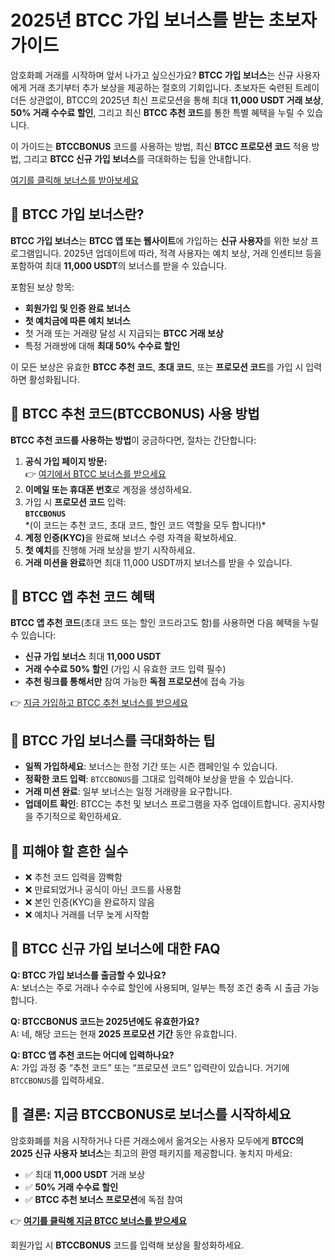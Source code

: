<h1>2025년 BTCC 가입 보너스를 받는 초보자 가이드</h1>
<p>암호화폐 거래를 시작하며 앞서 나가고 싶으신가요? <strong>BTCC 가입 보너스</strong>는 신규 사용자에게 거래 초기부터 추가 보상을 제공하는 절호의 기회입니다. 초보자든 숙련된 트레이더든 상관없이, BTCC의 2025년 최신 프로모션을 통해 최대 <strong>11,000 USDT 거래 보상</strong>, <strong>50% 거래 수수료 할인</strong>, 그리고 최신 <strong>BTCC 추천 코드</strong>를 통한 특별 혜택을 누릴 수 있습니다.</p>
<p>이 가이드는 <strong>BTCCBONUS</strong> 코드를 사용하는 방법, 최신 <strong>BTCC 프로모션 코드</strong> 적용 방법, 그리고 <strong>BTCC 신규 가입 보너스</strong>를 극대화하는 팁을 안내합니다.</p>
<p><a href="https://partner.btcc.com/us/c/BTCCBONUS/9303" target="_blank">여기를 클릭해 보너스를 받아보세요</a></p>
<img src="https://images.mirror-media.xyz/publication-images/Vppr_T52t1oqRKt5Adhiz.png?height=960&amp;width=1920" decoding="async" data-nimg="fill" class="css-xah9so" style="position:absolute;top:0;left:0;bottom:0;right:0;box-sizing:border-box;padding:0;border:none;margin:auto;display:block;width:0;height:0;min-width:100%;max-width:100%;min-height:100%;max-height:100%">
<h2>🔹 BTCC 가입 보너스란?</h2>
<p><strong>BTCC 가입 보너스</strong>는 <strong>BTCC 앱 또는 웹사이트</strong>에 가입하는 <strong>신규 사용자</strong>를 위한 보상 프로그램입니다. 2025년 업데이트에 따라, 적격 사용자는 예치 보상, 거래 인센티브 등을 포함하여 최대 <strong>11,000 USDT</strong>의 보너스를 받을 수 있습니다.</p>
<p>포함된 보상 항목:</p>
<ul>
<li><strong>회원가입 및 인증 완료 보너스</strong></li>
<li><strong>첫 예치금에 따른 예치 보너스</strong></li>
<li>첫 거래 또는 거래량 달성 시 지급되는 <strong>BTCC 거래 보상</strong></li>
<li>특정 거래쌍에 대해 <strong>최대 50% 수수료 할인</strong></li>
</ul>
<p>이 모든 보상은 유효한 <strong>BTCC 추천 코드</strong>, <strong>초대 코드</strong>, 또는 <strong>프로모션 코드</strong>를 가입 시 입력하면 활성화됩니다.</p>

<h2>🔹 BTCC 추천 코드(BTCCBONUS) 사용 방법</h2>
<p><strong>BTCC 추천 코드를 사용하는 방법</strong>이 궁금하다면, 절차는 간단합니다:</p>
<ol>
<li><strong>공식 가입 페이지 방문:</strong><br>
👉 <a href="https://partner.btcc.com/us/c/BTCCBONUS/9303" target="_blank">여기에서 BTCC 보너스를 받으세요</a></li>
<li><strong>이메일 또는 휴대폰 번호</strong>로 계정을 생성하세요.</li>
<li>가입 시 <strong>프로모션 코드</strong> 입력:<br>
<code><strong>BTCCBONUS</strong></code><br>
*(이 코드는 추천 코드, 초대 코드, 할인 코드 역할을 모두 합니다!)*</li>
<li><strong>계정 인증(KYC)</strong>을 완료해 보너스 수령 자격을 확보하세요.</li>
<li><strong>첫 예치</strong>를 진행해 거래 보상을 받기 시작하세요.</li>
<li><strong>거래 미션을 완료</strong>하면 최대 11,000 USDT까지 보너스를 받을 수 있습니다.</li>
</ol>

<h2>🔹 BTCC 앱 추천 코드 혜택</h2>
<p><strong>BTCC 앱 추천 코드</strong>(초대 코드 또는 할인 코드라고도 함)를 사용하면 다음 혜택을 누릴 수 있습니다:</p>
<ul>
<li><strong>신규 가입 보너스</strong> 최대 <strong>11,000 USDT</strong></li>
<li><strong>거래 수수료 50% 할인</strong> (가입 시 유효한 코드 입력 필수)</li>
<li><strong>추천 링크를 통해서만</strong> 참여 가능한 <strong>독점 프로모션</strong>에 접속 가능</li>
</ul>
<p>👉 <a href="https://partner.btcc.com/us/c/BTCCBONUS/9303" target="_blank">지금 가입하고 BTCC 추천 보너스를 받으세요</a></p>

<h2>🔹 BTCC 가입 보너스를 극대화하는 팁</h2>
<ul>
<li><strong>일찍 가입하세요</strong>: 보너스는 한정 기간 또는 시즌 캠페인일 수 있습니다.</li>
<li><strong>정확한 코드 입력</strong>: <code>BTCCBONUS</code>를 그대로 입력해야 보상을 받을 수 있습니다.</li>
<li><strong>거래 미션 완료</strong>: 일부 보너스는 일정 거래량을 요구합니다.</li>
<li><strong>업데이트 확인</strong>: BTCC는 추천 및 보너스 프로그램을 자주 업데이트합니다. 공지사항을 주기적으로 확인하세요.</li>
</ul>

<h2>🔹 피해야 할 흔한 실수</h2>
<ul>
<li>❌ 추천 코드 입력을 깜빡함</li>
<li>❌ 만료되었거나 공식이 아닌 코드를 사용함</li>
<li>❌ 본인 인증(KYC)을 완료하지 않음</li>
<li>❌ 예치나 거래를 너무 늦게 시작함</li>
</ul>

<h2>🔹 BTCC 신규 가입 보너스에 대한 FAQ</h2>
<p><strong>Q: BTCC 가입 보너스를 출금할 수 있나요?</strong><br>
A: 보너스는 주로 거래나 수수료 할인에 사용되며, 일부는 특정 조건 충족 시 출금 가능합니다.</p>
<p><strong>Q: BTCCBONUS 코드는 2025년에도 유효한가요?</strong><br>
A: 네, 해당 코드는 현재 <strong>2025 프로모션 기간</strong> 동안 유효합니다.</p>
<p><strong>Q: BTCC 앱 추천 코드는 어디에 입력하나요?</strong><br>
A: 가입 과정 중 “추천 코드” 또는 “프로모션 코드” 입력란이 있습니다. 거기에 <code>BTCCBONUS</code>를 입력하세요.</p>

<h2>🔹 결론: 지금 BTCCBONUS로 보너스를 시작하세요</h2>
<p>암호화폐를 처음 시작하거나 다른 거래소에서 옮겨오는 사용자 모두에게 <strong>BTCC의 2025 신규 사용자 보너스</strong>는 최고의 환영 패키지를 제공합니다. 놓치지 마세요:</p>
<ul>
<li>✅ 최대 <strong>11,000 USDT</strong> 거래 보상</li>
<li>✅ <strong>50% 거래 수수료 할인</strong></li>
<li>✅ <strong>BTCC 추천 보너스 프로모션</strong>에 독점 참여</li>
</ul>
<p>👉 <strong><a href="https://partner.btcc.com/us/c/BTCCBONUS/9303" target="_blank">여기를 클릭해 지금 BTCC 보너스를 받으세요</a></strong></p>
<p>회원가입 시 <strong>BTCCBONUS</strong> 코드를 입력해 보상을 활성화하세요.</p>
